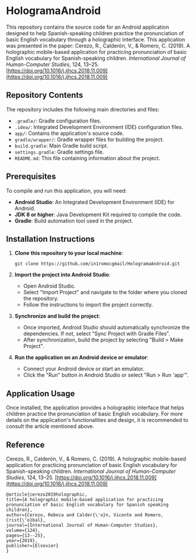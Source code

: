 
# HologramaAndroid

This repository contains the source code for an Android application designed to help Spanish-speaking children practice the pronunciation of basic English vocabulary through a holographic interface.
This application was presented in the paper:
Cerezo, R., Calderón, V., & Romero, C. (2019). A holographic mobile-based application for practicing pronunciation of basic English vocabulary for Spanish-speaking children. *International Journal of Human-Computer Studies*, 124, 13–25. [https://doi.org/10.1016/j.ijhcs.2018.11.009](https://doi.org/10.1016/j.ijhcs.2018.11.009)

## Repository Contents

The repository includes the following main directories and files:

- `.gradle/`: Gradle configuration files.
- `.idea/`: Integrated Development Environment (IDE) configuration files.
- `app/`: Contains the application's source code.
- `gradle/wrapper/`: Gradle wrapper files for building the project.
- `build.gradle`: Main Gradle build script.
- `settings.gradle`: Gradle settings file.
- `README.md`: This file containing information about the project.

## Prerequisites

To compile and run this application, you will need:

- **Android Studio**: An Integrated Development Environment (IDE) for Android.
- **JDK 8 or higher**: Java Development Kit required to compile the code.
- **Gradle**: Build automation tool used in the project.

## Installation Instructions

1. **Clone this repository to your local machine**:

   ```
   git clone https://github.com/in1romocgmail/HologramaAndroid.git
   ```

2. **Import the project into Android Studio**:

   - Open Android Studio.
   - Select "Import Project" and navigate to the folder where you cloned the repository.
   - Follow the instructions to import the project correctly.

3. **Synchronize and build the project**:

   - Once imported, Android Studio should automatically synchronize the dependencies. If not, select "Sync Project with Gradle Files".
   - After synchronization, build the project by selecting "Build > Make Project".

4. **Run the application on an Android device or emulator**:

   - Connect your Android device or start an emulator.
   - Click the "Run" button in Android Studio or select "Run > Run 'app'".

## Application Usage

Once installed, the application provides a holographic interface that helps children practice the pronunciation of basic English vocabulary. For more details on the application's functionalities and design, it is recommended to consult the article mentioned above.

## Reference

Cerezo, R., Calderón, V., & Romero, C. (2019). A holographic mobile-based application for practicing pronunciation of basic English vocabulary for Spanish-speaking children. *International Journal of Human-Computer Studies*, 124, 13–25. [https://doi.org/10.1016/j.ijhcs.2018.11.009](https://doi.org/10.1016/j.ijhcs.2018.11.009)

   ```
@article{cerezo2019holographic,
  title={A holographic mobile-based application for practicing pronunciation of basic English vocabulary for Spanish speaking children},
  author={Cerezo, Rebeca and Calder{\'o}n, Vicente and Romero, Crist{\'o}bal},
  journal={International Journal of Human-Computer Studies},
  volume={124},
  pages={13--25},
  year={2019},
  publisher={Elsevier}
}
   ```
